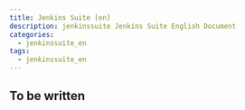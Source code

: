 ```yaml
---
title: Jenkins Suite [en]
description: jenkinssuite Jenkins Suite English Document
categories:
  - jenkinssuite_en
tags:
  - jenkinssuite_en
---
```


## To be written
